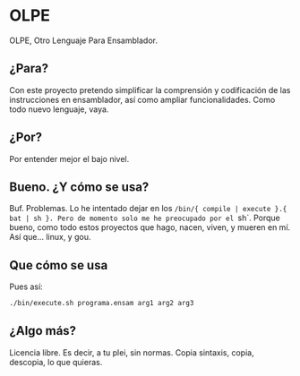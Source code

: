 # OLPE

OLPE, Otro Lenguaje Para Ensamblador.

## ¿Para?

Con este proyecto pretendo simplificar la comprensión y codificación de las instrucciones en ensamblador, así como ampliar funcionalidades. Como todo nuevo lenguaje, vaya.

## ¿Por?

Por entender mejor el bajo nivel.

## Bueno. ¿Y cómo se usa?

Buf. Problemas. Lo he intentado dejar en los `/bin/{ compile | execute }.{ bat | sh }. Pero de momento solo me he preocupado por el `sh`. Porque bueno, como todo estos proyectos que hago, nacen, viven, y mueren en mí. Así que... linux, y gou.

## Que cómo se usa

Pues así:

```sh
./bin/execute.sh programa.ensam arg1 arg2 arg3
```

## ¿Algo más?

Licencia libre. Es decir, a tu plei, sin normas. Copia sintaxis, copia, descopia, lo que quieras.

